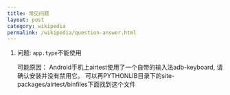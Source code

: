 ```yaml
--- 
title: 常见问题
layout: post
category: wikipedia
permalink: /wikipedia/question-answer.html
---
```


1. 问题: `app.type`不能使用

	可能原因： Android手机上airtest使用了一个自带的输入法adb-keyboard, 请确认安装并没有禁用它。
	可以再PYTHONLIB目录下的site-packages/airtest/binfiles下面找到这个文件
